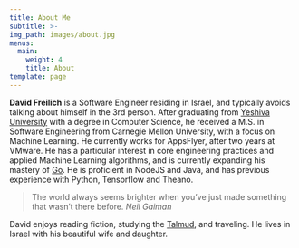 ```yaml
---
title: About Me
subtitle: >-
img_path: images/about.jpg
menus:
  main:
    weight: 4
    title: About
template: page
---
```


**David Freilich** is a Software Engineer residing in Israel, and typically avoids talking about himself in the 3rd person. After graduating from [Yeshiva University](https://www.yu.edu/yeshiva-college/ug/computer-science) with a degree in Computer Science, he received a M.S. in Software Engineering from Carnegie Mellon University, with a focus on Machine Learning. He currently works for AppsFlyer, after two years at VMware. He has a particular interest in core engineering practices and applied Machine Learning algorithms, and is currently expanding his mastery of [Go](https://golang.org/). He is proficient in NodeJS and Java, and has previous experience with Python, Tensorflow and Theano.

>The world always seems brighter when you’ve just made something that wasn’t there before. <cite>Neil Gaiman</cite>

David enjoys reading fiction, studying the [Talmud](https://en.wikipedia.org/wiki/Daf_Yomi), and traveling. He lives in Israel with his beautiful wife and daughter.
